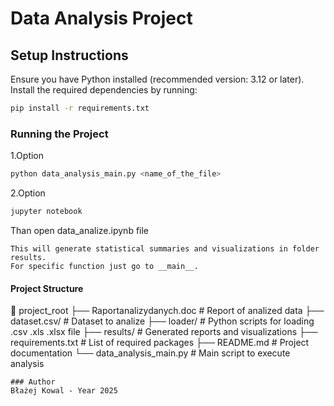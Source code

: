 # Data Analysis Project

## Setup Instructions
Ensure you have Python installed (recommended version: 3.12 or later). Install the required dependencies by running:

```sh
pip install -r requirements.txt
```

### Running the Project
1.Option
```sh   
python data_analysis_main.py <name_of_the_file>
````
2.Option
```sh
jupyter notebook
```
Than open data_analize.ipynb file
```
This will generate statistical summaries and visualizations in folder results.
For specific function just go to __main__.
```
#### Project Structure

📂 project_root
├── Raportanalizydanych.doc     # Report of analized data
├── dataset.csv/                # Dataset to analize
├── loader/                     # Python scripts for loading .csv .xls .xlsx file
├── results/                    # Generated reports and visualizations
├── requirements.txt            # List of required packages
├── README.md                   # Project documentation
└── data_analysis_main.py       # Main script to execute analysis

```
### Author
Błażej Kowal - Year 2025
